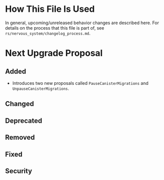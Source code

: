 # How This File Is Used

In general, upcoming/unreleased behavior changes are described here. For details
on the process that this file is part of, see
`rs/nervous_system/changelog_process.md`.


# Next Upgrade Proposal

## Added
* Introduces two new proposals called `PauseCanisterMigrations` and `UnpauseCanisterMigrations`.

## Changed

## Deprecated

## Removed

## Fixed

## Security
